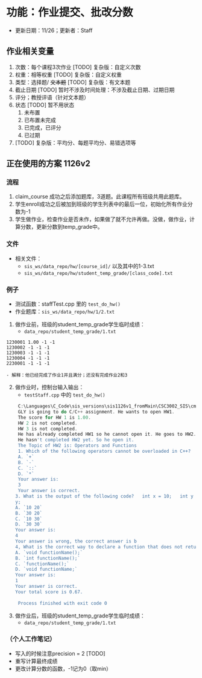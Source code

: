# 功能：作业提交、批改分数

- 更新日期：11/26；更新者：Staff

## 作业相关变量

1. 次数：每个课程3次作业 [TODO] 复杂版：自定义次数
2. 权重：相等权重 [TODO] 复杂版：自定义权重
3. 类型：选择题/ ~~文本题~~ [TODO] 复杂版：有文本题
4. 截止日期 [TODO] 暂时不涉及时间处理：不涉及截止日期、过期日期
5. 评分；教授评语（针对文本题）
6. 状态 [TODO] 暂不用状态
    1. 未布置
    2. 已布置未完成
    3. 已完成，已评分
    4. 已过期
7. [TODO] 复杂版：平均分、每题平均分、易错选项等

## 正在使用的方案 1126v2

### 流程

1. claim_course 成功之后添加题库，3道题。此课程所有班级共用此题库。
2. 学生enroll成功之后被加到班级的学生列表中的最后一位，初始化所有作业分数为-1
3. 学生做作业，检查作业是否未作，如果做了就不允许再做。没做，做作业，计算分数，更新分数到temp_grade中。

### 文件

- 相关文件：
    - `sis_ws/data_repo/hw/[course_id]/` 以及其中的1-3.txt
    - `sis_ws/data_repo/hw/student_temp_grade/[class_code].txt`

### 例子

- 测试函数：staffTest.cpp 里的 `test_do_hw()`
- 作业题库：`sis_ws/data_repo/hw/1/2.txt`
1. 做作业前，班级的student_temp_grade学生临时成绩：
    - `data_repo/student_temp_grade/1.txt`
```text
1230001 1.00 -1 -1
1230002 -1 -1 -1
1230003 -1 -1 -1
1230004 -1 -1 -1
2230001 -1 -1 -1
```
    - 解释：他已经完成了作业1并且满分；还没有完成作业2和3
2. 做作业时，控制台输入输出：
    - `testStaff.cpp` 中的 `test_do_hw()`
   ```powershell
    C:\Languages\C_Code\sis_versions\sis1126v1_fromMain\CSC3002_SIS\cmake-build-debug\CSC3002_SIS.exe
    GLY is going to do C/C++ assignment. He wants to open HW1.
    The score for HW 1 is 1.00.
    HW 2 is not completed.
    HW 3 is not completed.
    He has already completed HW1 so he cannot open it. He goes to HW2.
    He hasn't completed HW2 yet. So he open it.
    The Topic of HW2 is: Operators and Functions
    1. Which of the following operators cannot be overloaded in C++?
    A. `+`
    B. `-`
    C. `::`
    D. `*`
    Your answer is:
    3
    Your answer is correct.
   3. What is the output of the following code?   int x = 10;   int y = 20;   int *p = &x;   *p = 30;   cout << x << " " <<
   y;
   A. `10 20`
   B. `30 20`
   C. `10 30`
   D. `30 30`
   Your answer is:
   4
   Your answer is wrong, the correct answer is b
   4, What is the correct way to declare a function that does not return any value in C++?
   A. `void functionName();`
   B. `int functionName();`
   C. `functionName();`
   D. `void functionName;`
   Your answer is:
   1
   Your answer is correct.
   Your total score is 0.67.
    
    Process finished with exit code 0
    ```
3. 做作业后，班级的student_temp_grade学生临时成绩：
    - `data_repo/student_temp_grade/1.txt`

### （个人工作笔记）

- 写入的时候注意precision = 2 [TODO]
- 重写计算最终成绩
- 更改计算分数的函数，-1记为0（取min）